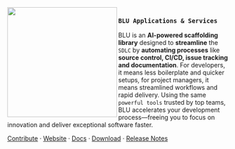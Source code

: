 <img src="https://external-content.duckduckgo.com/iu/?u=https%3A%2F%2Fstatic.displate.com%2F857x1200%2Fdisplate%2F2023-05-09%2F935e44ec08b400be15be217ced133316_d9ed6232ca9308a9fdff902636e0cd69.jpg&f=1&nofb=1&ipt=0e6d4774e5b75d129535d05d82a97d0e11a9f7fddb30f783fa878336f391ba01&ipo=images" align="left" width="250"/>

### `BLU Applications & Services`

BLU is an **AI-powered scaffolding library** designed to **streamline** the `SDLC` by **automating processes** like **source control, CI/CD, issue tracking and documentation**. For developers, it means less boilerplate and quicker setups, for project managers, it means streamlined workflows and rapid delivery. Using the same `powerful tools` trusted by top teams, BLU accelerates your development process—freeing you to focus on innovation and deliver exceptional software faster.

<a href="https://github.com/dj-io/y/blob/main/blu-cli/CONTRIBUTE.md">Contribute</a> ·
<a href="https://blu.com">Website</a> ·
<a href="https://blu.com/docs">Docs</a> ·
<a href="https://blu.com/download">Download</a> ·
<a href="https://github.com/dj-io/blu/blob/main/blu-cli/CHANGELOG.md">Release Notes</a>
